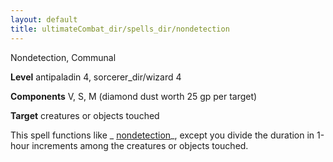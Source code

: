 ```yaml
---
layout: default
title: ultimateCombat_dir/spells_dir/nondetection
---
```

Nondetection, Communal

**Level** antipaladin 4, sorcerer_dir/wizard 4

**Components** V, S, M (diamond dust worth 25 gp per target)

**Target** creatures or objects touched

This spell functions like _ [nondetection](../../spells_dir/nondetection#_nondetection)_, except you divide the duration in 1-hour increments among the creatures or objects touched.

